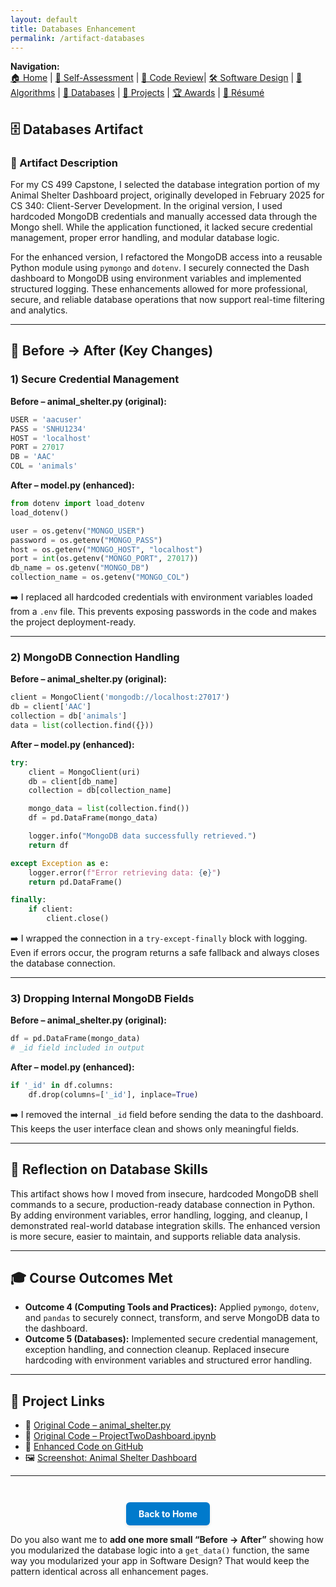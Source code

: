 ```yaml
---
layout: default
title: Databases Enhancement
permalink: /artifact-databases
---
```


**Navigation:**  
[🏠 Home](index.md) | [📝 Self-Assessment](self-assessment.md) | [🎥 Code Review](code-review.md)| [🛠️ Software Design](artifact-software.md) | [🧠 Algorithms](artifact-algorithms.md) | [💾 Databases](artifact-databases.md) | [📂 Projects](projects.md)  | [🏆 Awards](awards.md) | [📄 Résumé](resume.md)

## 🗄️ Databases Artifact

### 📌 Artifact Description

For my CS 499 Capstone, I selected the database integration portion of my Animal Shelter Dashboard project, originally developed in February 2025 for CS 340: Client-Server Development. In the original version, I used hardcoded MongoDB credentials and manually accessed data through the Mongo shell. While the application functioned, it lacked secure credential management, proper error handling, and modular database logic.

For the enhanced version, I refactored the MongoDB access into a reusable Python module using `pymongo` and `dotenv`. I securely connected the Dash dashboard to MongoDB using environment variables and implemented structured logging. These enhancements allowed for more professional, secure, and reliable database operations that now support real-time filtering and analytics.

---

## 🔁 Before → After (Key Changes)

### 1) Secure Credential Management
**Before – animal_shelter.py (original):**
```python
USER = 'aacuser'
PASS = 'SNHU1234'
HOST = 'localhost'
PORT = 27017
DB = 'AAC'
COL = 'animals'
````

**After – model.py (enhanced):**

```python
from dotenv import load_dotenv
load_dotenv()

user = os.getenv("MONGO_USER")
password = os.getenv("MONGO_PASS")
host = os.getenv("MONGO_HOST", "localhost")
port = int(os.getenv("MONGO_PORT", 27017))
db_name = os.getenv("MONGO_DB")
collection_name = os.getenv("MONGO_COL")
```

➡️ I replaced all hardcoded credentials with environment variables loaded from a `.env` file. This prevents exposing passwords in the code and makes the project deployment-ready.

---

### 2) MongoDB Connection Handling

**Before – animal\_shelter.py (original):**

```python
client = MongoClient('mongodb://localhost:27017')
db = client['AAC']
collection = db['animals']
data = list(collection.find({}))
```

**After – model.py (enhanced):**

```python
try:
    client = MongoClient(uri)
    db = client[db_name]
    collection = db[collection_name]

    mongo_data = list(collection.find())
    df = pd.DataFrame(mongo_data)

    logger.info("MongoDB data successfully retrieved.")
    return df

except Exception as e:
    logger.error(f"Error retrieving data: {e}")
    return pd.DataFrame()

finally:
    if client:
        client.close()
```

➡️ I wrapped the connection in a `try-except-finally` block with logging. Even if errors occur, the program returns a safe fallback and always closes the database connection.

---

### 3) Dropping Internal MongoDB Fields

**Before – animal\_shelter.py (original):**

```python
df = pd.DataFrame(mongo_data)
# _id field included in output
```

**After – model.py (enhanced):**

```python
if '_id' in df.columns:
    df.drop(columns=['_id'], inplace=True)
```

➡️ I removed the internal `_id` field before sending the data to the dashboard. This keeps the user interface clean and shows only meaningful fields.

---

## 🧠 Reflection on Database Skills

This artifact shows how I moved from insecure, hardcoded MongoDB shell commands to a secure, production-ready database connection in Python. By adding environment variables, error handling, logging, and cleanup, I demonstrated real-world database integration skills. The enhanced version is more secure, easier to maintain, and supports reliable data analysis.

---

## 🎓 Course Outcomes Met

* **Outcome 4 (Computing Tools and Practices):** Applied `pymongo`, `dotenv`, and `pandas` to securely connect, transform, and serve MongoDB data to the dashboard.
* **Outcome 5 (Databases):** Implemented secure credential management, exception handling, and connection cleanup. Replaced insecure hardcoding with environment variables and structured error handling.

---

## 🔗 Project Links

* 📁 [Original Code – animal\_shelter.py](https://github.com/GregoriaRamirez/gregoriaramirez.github.io/blob/main/original/animal_shelter.py)
* 📁 [Original Code – ProjectTwoDashboard.ipynb](https://github.com/GregoriaRamirez/gregoriaramirez.github.io/blob/main/original/ProjectTwoDashboard%20%281%29.ipynb)
* 📁 [Enhanced Code on GitHub](https://github.com/GregoriaRamirez/CS-499-Capstone/tree/main/enhanced)
* 🖼️ [Screenshot: Animal Shelter Dashboard](/assets/Animal_Shelter_Dashboard.png)

---

<div style="text-align: center; margin-top: 3em;">
  <a href="https://gregoriaramirez.github.io/index" style="
    display: inline-block;
    padding: 10px 20px;
    background-color: #007acc;
    color: white;
    border-radius: 6px;
    text-decoration: none;
    font-weight: bold;
    box-shadow: 0 2px 4px rgba(0,0,0,0.1);
  ">Back to Home</a>
</div>

Do you also want me to **add one more small “Before → After”** showing how you modularized the database logic into a `get_data()` function, the same way you modularized your app in Software Design? That would keep the pattern identical across all enhancement pages.
